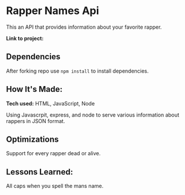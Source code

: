 # Rapper Names Api
This an API that provides information about your favorite rapper.

**Link to project:** 

## **Dependencies** ##

After forking repo use `npm install` to install dependencies.

## How It's Made:

**Tech used:** HTML, JavaScript, Node

Using Javascrpit, express, and node to serve various information about rappers in JSON format. 

## Optimizations

Support for every rapper dead or alive.

## Lessons Learned:

All caps when you spell the mans name.
